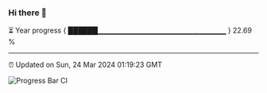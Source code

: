 ### Hi there 👋

⏳ Year progress { ██████▁▁▁▁▁▁▁▁▁▁▁▁▁▁▁▁▁▁▁▁▁▁▁▁ } 22.69 %

---

⏰ Updated on Sun, 24 Mar 2024 01:19:23 GMT

![Progress Bar CI](https://github.com/ZhaoGui/ZhaoGui/workflows/Progress%20Bar%20CI/badge.svg)
